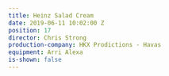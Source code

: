 ```yaml
---
title: Heinz Salad Cream
date: 2019-06-11 10:02:00 Z
position: 17
director: Chris Strong
production-company: HKX Prodictions - Havas
equipment: Arri Alexa
is-shown: false
---
```


